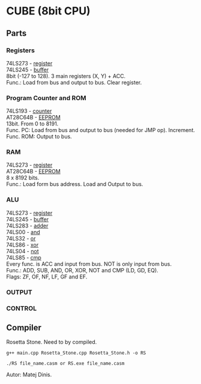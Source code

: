 # CUBE (8bit CPU) 

## Parts
### Registers  
74LS273 - [register]  
74LS245 - [buffer]  
8bit (-127 to 128). 3 main registers (X, Y) + ACC.  
Func.: Load from bus and output to bus. Clear register.   

### Program Counter and ROM  
74LS193 -  [counter]  
AT28C64B - [EEPROM]  
13bit. From 0 to 8191.  
Func. PC: Load from bus and output to bus (needed for JMP op). Increment.  
Func. ROM: Output to bus.  

### RAM  
74LS273 - [register]  
AT28C64B - [EEPROM]  
8 x 8192 bits.  
Func.: Load form bus address. Load and Output to bus.  

### ALU  
74LS273 - [register]  
74LS245 - [buffer]  
74LS283 - [adder]  
74LS00 - [and]  
74LS32 - [or]  
74LS86 - [xor]  
74LS04 - [not]  
74LS85 - [cmp]  
Every func. is ACC and input from bus. NOT is only input from bus.  
Func.: ADD, SUB, AND, OR, XOR, NOT and CMP (LD, GD, EQ).  
Flags: ZF, OF, NF, LF, GF and EF.  

### OUTPUT  

### CONTROL  

## Compiler  
Rosetta Stone. Need to by compiled.  
```
g++ main.cpp Rosetta_Stone.cpp Rosetta_Stone.h -o RS

./RS file_name.casm or RS.exe file_name.casm 
```


Autor: Matej Dinis.


[counter]: https://www.tme.eu/en/details/74ls193/counters-dividers/texas-instruments/sn74ls193n/
[register]: https://www.tme.eu/en/details/sn74ls273n/flip-flops/texas-instruments/
[buffer]: https://www.tme.eu/en/details/sn74ls245n/buffers-transceivers-drivers/texas-instruments/
[Power Supply]: https://www.tme.eu/en/details/ama12er5-050200y/plug-in-power-supplies/aimtec/
[DIP switch]: https://www.tme.com/us/en-us/details/1825360-5/dip-switches/te-connectivity/
[cmp]: https://www.tme.com/us/en-us/details/74ls85/comparators/texas-instruments/sn74ls85n/
[adder]: https://www.tme.eu/en/en/details/nte74ls283/counters-dividers/nte-electronics/
[xor]: https://www.tme.eu/en/details/nte74ls86/gates-inverters/nte-electronics/
[EEPROM]: https://www.tme.com/us/en-us/details/at28c64b-15pu/parallel-eeprom-memories-integ-circ/microchip-technology/
[and]: https://www.tme.com/us/en-us/details/sn74ls00n/gates-inverters/texas-instruments/
[or]: https://www.tme.com/us/en-us/details/sn74ls32n/gates-inverters/texas-instruments/
[not]: https://www.tme.com/us/en-us/details/sn74ls04n/gates-inverters/texas-instruments/